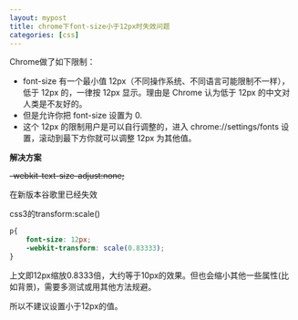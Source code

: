```yaml
---
layout: mypost
title: chrome下font-size小于12px时失效问题
categories: [css]
---
```


Chrome做了如下限制：

- font-size 有一个最小值 12px（不同操作系统、不同语言可能限制不一样），低于 12px 的，一律按 12px 显示。理由是 Chrome 认为低于 12px 的中文对人类是不友好的。
- 但是允许你把 font-size 设置为 0.
- 这个 12px 的限制用户是可以自行调整的，进入 chrome://settings/fonts 设置，滚动到最下方你就可以调整 12px 为其他值。

**解决方案**

~~-webkit-text-size-adjust:none;~~

在新版本谷歌里已经失效

css3的transform:scale()
```css
p{
    font-size: 12px;
    -webkit-transform: scale(0.83333);
}
```
上文即12px缩放0.8333倍，大约等于10px的效果。但也会缩小其他一些属性(比如背景)，需要多测试或用其他方法规避。

所以不建议设置小于12px的值。
